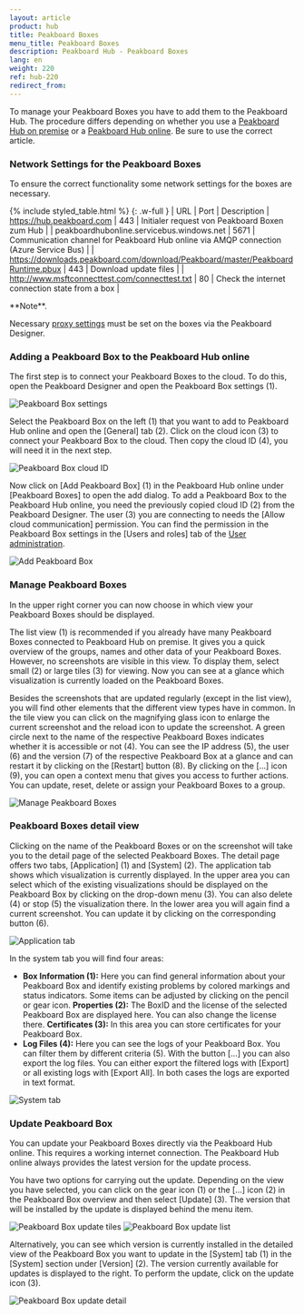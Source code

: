 ```yaml
---
layout: article
product: hub
title: Peakboard Boxes
menu_title: Peakboard Boxes
description: Peakboard Hub - Peakboard Boxes 
lang: en
weight: 220
ref: hub-220
redirect_from:
---
```


To manage your Peakboard Boxes you have to add them to the Peakboard Hub.
The procedure differs depending on whether you use a [Peakboard Hub on premise](/hub/Peakboard_Hub_on_premise/en-hub_boxmanagement.html) or a [Peakboard Hub online](/hub/Peakboard_Hub_online/en-hub-online_boxmanagement.html).
Be sure to use the correct article.

### Network Settings for the Peakboard Boxes
To ensure the correct functionality some network settings for the boxes are necessary. 

{% include styled_table.html %}
{: .w-full }
| URL                                       | Port    | Description
| https://hub.peakboard.com                 | 443     | Initialer request von Peakboard Boxen zum Hub |
| peakboardhubonline.servicebus.windows.net | 5671    | Communication channel for Peakboard Hub online via AMQP connection (Azure Service Bus) |
| https://downloads.peakboard.com/download/Peakboard/master/PeakboardRuntime.pbux  | 443 |  Download update files |
| http://www.msftconnecttest.com/connecttest.txt | 80 | Check the internet connection state from a box |

<div class="box-warning" markdown="1">**Note**.

Necessary [proxy settings](/administration/en-proxy.html) must be set on the boxes via the Peakboard Designer.
</div>

### Adding a Peakboard Box to the Peakboard Hub online

The first step is to connect your Peakboard Boxes to the cloud.
To do this, open the Peakboard Designer and open the Peakboard Box settings (1).

![Peakboard Box settings](/assets/images/hub/en_hub-online_boxes-01.png)

Select the Peakboard Box on the left (1) that you want to add to Peakboard Hub online and open the [General] tab (2).
Click on the cloud icon (3) to connect your Peakboard Box to the cloud. Then copy the cloud ID (4), you will need it in the next step.

![Peakboard Box cloud ID](/assets/images/hub/en_hub-online_boxes-02.png)

Now click on [Add Peakboard Box] (1) in the Peakboard Hub online under [Peakboard Boxes] to open the add dialog.
To add a Peakboard Box to the Peakboard Hub online, you need the previously copied cloud ID (2) from the Peakboard Designer. The user (3) you are connecting to needs the [Allow cloud communication] permission. You can find the permission in the Peakboard Box settings in the [Users and roles] tab of the [User administration](/administration/en-user-administration.html).

![Add Peakboard Box](/assets/images/hub/en_hub-online_boxes-03.png)

### Manage Peakboard Boxes

In the upper right corner you can now choose in which view your Peakboard Boxes should be displayed.

The list view (1) is recommended if you already have many Peakboard Boxes connected to Peakboard Hub on premise.
It gives you a quick overview of the groups, names and other data of your Peakboard Boxes. However, no screenshots are visible in this view.
To display them, select small (2) or large tiles (3) for viewing. Now you can see at a glance which visualization is currently loaded on the Peakboard Boxes.

Besides the screenshots that are updated regularly (except in the list view), you will find other elements that the different view types have in common. In the tile view you can click on the magnifying glass icon to enlarge the current screenshot and the reload icon to update the screenshot.
A green circle next to the name of the respective Peakboard Boxes indicates whether it is accessible or not (4). You can see the IP address (5), the user (6) and the version (7) of the respective Peakboard Box at a glance and can restart it by clicking on the [Restart] button (8). By clicking on the [...] icon (9), you can open a context menu that gives you access to further actions. You can update, reset, delete or assign your Peakboard Boxes to a group.

![Manage Peakboard Boxes](/assets/images/hub/en_hub-online_boxes-04.png)

### Peakboard Boxes detail view

Clicking on the name of the Peakboard Boxes or on the screenshot will take you to the detail page of the selected Peakboard Boxes.
The detail page offers two tabs, [Application] (1) and [System] (2).
The application tab shows which visualization is currently displayed.
In the upper area you can select which of the existing visualizations should be displayed on the Peakboard Box by clicking on the drop-down menu (3). You can also delete (4) or stop (5) the visualization there. In the lower area you will again find a current screenshot. You can update it by clicking on the corresponding button (6).

![Application tab](/assets/images/hub/en_hub-online_boxes-05.png)

In the system tab you will find four areas:

* **Box Information (1):** Here you can find general information about your Peakboard Box and identify existing problems by colored markings and status indicators. Some items can be adjusted by clicking on the pencil or gear icon.
**Properties (2):** The BoxID and the license of the selected Peakboard Box are displayed here. You can also change the license there.
**Certificates (3):** In this area you can store certificates for your Peakboard Box.
* **Log Files (4):** Here you can see the logs of your Peakboard Box. You can filter them by different criteria (5). With the button [...] you can also export the log files. You can either export the filtered logs with [Export] or all existing logs with [Export All]. In both cases the logs are exported in text format.

![System tab](/assets/images/hub/en_hub-online_boxes-06.png)

### Update Peakboard Box

You can update your Peakboard Boxes directly via the Peakboard Hub online. This requires a working internet connection. The Peakboard Hub online always provides the latest version for the update process.

You have two options for carrying out the update. Depending on the view you have selected, you can click on the gear icon (1) or the [...] icon (2) in the Peakboard Box overview and then select [Update] (3). The version that will be installed by the update is displayed behind the menu item.

![Peakboard Box update tiles](/assets/images/hub/en_hub-online_boxes-07.png)
![Peakboard Box update list](/assets/images/hub/en_hub-online_boxes-08.png)

Alternatively, you can see which version is currently installed in the detailed view of the Peakboard Box you want to update in the [System] tab (1) in the [System] section under [Version] (2). The version currently available for updates is displayed to the right. To perform the update, click on the update icon (3).

![Peakboard Box update detail](/assets/images/hub/en_hub-online_boxes-09.png)
